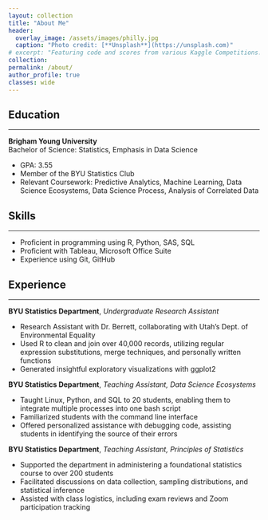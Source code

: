 ```yaml
---
layout: collection
title: "About Me"
header:
  overlay_image: /assets/images/philly.jpg
  caption: "Photo credit: [**Unsplash**](https://unsplash.com)"
# excerpt: "Featuring code and scores from various Kaggle Competitions."
collection: 
permalink: /about/
author_profile: true
classes: wide
---
```


## Education
***
**Brigham Young University**  
Bachelor of Science: Statistics, Emphasis in Data Science
- GPA: 3.55
- Member of the BYU Statistics Club
- Relevant Coursework: Predictive Analytics, Machine Learning, Data Science Ecosystems, Data Science Process, Analysis of Correlated Data

## Skills
***
- Proficient in programming using R, Python, SAS, SQL
- Proficient with Tableau, Microsoft Office Suite
- Experience using Git, GitHub

## Experience
***
**BYU Statistics Department**, *Undergraduate Research Assistant*
- Research Assistant with Dr. Berrett, collaborating with Utah’s Dept. of Environmental Equality
- Used R to clean and join over 40,000 records, utilizing regular expression substitutions, merge techniques, and personally written functions
- Generated insightful exploratory visualizations with ggplot2

**BYU Statistics Department**, *Teaching Assistant, Data Science Ecosystems*
- Taught Linux, Python, and SQL to 20 students, enabling them to integrate multiple processes into one bash script
- Familiarized students with the command line interface
- Offered personalized assistance with debugging code, assisting students in identifying the source of their errors

**BYU Statistics Department**, *Teaching Assistant, Principles of Statistics*
- Supported the department in administering a foundational statistics course to over 200 students
- Facilitated discussions on data collection, sampling distributions, and statistical inference
- Assisted with class logistics, including exam reviews and Zoom participation tracking
